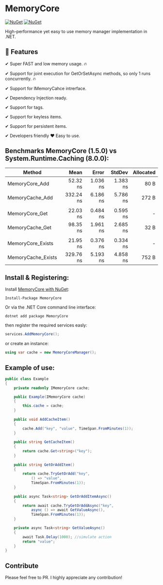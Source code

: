 ﻿# MemoryCore

[![NuGet](https://img.shields.io/nuget/dt/MemoryCore.svg)](https://www.nuget.org/packages/MemoryCore) 
[![NuGet](https://img.shields.io/nuget/vpre/MemoryCore.svg)](https://www.nuget.org/packages/MemoryCore)

High-performance yet easy to use memory manager implementation in .NET.

## 🚀 Features
✔ Super FAST and low memory usage. 🔥

✔ Support for joint execution for GetOrSetAsync methods, so only 1 runs concurrently. 🔥

✔ Support for IMemoryCahce intrerface.

✔ Dependency Injection ready.

✔ Support for tags.

✔ Support for keyless items.

✔ Support for persistent items.

✔ Developers friendly ❤️ Easy to use.

## Benchmarks MemoryCore (1.5.0) vs System.Runtime.Caching (8.0.0):

|             Method |      Mean |    Error |   StdDev | Allocated |
|------------------- |----------:|---------:|---------:|----------:|
|     MemoryCore_Add |  52.32 ns | 1.036 ns | 1.383 ns |      80 B |
|    MemoryCache_Add | 332.24 ns | 6.186 ns | 5.786 ns |     272 B |
|                                                                  |
|     MemoryCore_Get |  22.03 ns | 0.484 ns | 0.595 ns |         - |
|    MemoryCache_Get |  98.35 ns | 1.961 ns | 2.685 ns |      32 B |
|                                                                  |
|  MemoryCore_Exists |  21.95 ns | 0.376 ns | 0.334 ns |         - |
| MemoryCache_Exists | 329.76 ns | 5.193 ns | 4.858 ns |     752 B |

## Install & Registering:

Install [MemoryCore with NuGet](https://www.nuget.org/packages/MemoryCore):

    Install-Package MemoryCore
    
Or via the .NET Core command line interface:

    dotnet add package MemoryCore
    
then register the required services easly:

```csharp
services.AddMemoryCore();
```

or create an instance:

```csharp
using var cache = new MemoryCoreManager();
```

## Example of use:

```csharp
public class Example
{
    private readonly IMemoryCore cache;

    public Example(IMemoryCore cache)
    {
        this.cache = cache;
    }
    
    public void AddCacheItem()
    {
        cache.Add("key", "value", TimeSpan.FromMinutes(1));
    }
    
    public string GetCacheItem()
    {
        return cache.Get<string>("key");
    }    
    
    public string GetOrAddItem()
    {
        return cache.TryGetOrAdd("key", 
		    () => "value", 
		    TimeSpan.FromMinutes(1));
    }
    
    public async Task<string> GetOrAddItemAsync()
    {
        return await cache.TryGetOrAddAsync("key", 
		    async () => await GetValueAsync(), 
		    TimeSpan.FromMinutes(1));
    }

    private async Task<string> GetValueAsync()
    {
        await Task.Delay(1000); //simulate action
        return "value";
    }
}
```

## Contribute
Please feel free to PR. I highly appreciate any contribution!
